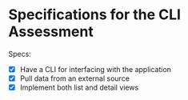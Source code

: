 # Specifications for the CLI Assessment

Specs:
- [x] Have a CLI for interfacing with the application
- [X] Pull data from an external source
- [X] Implement both list and detail views
